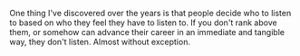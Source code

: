 One thing I've discovered over the years is that people decide who to listen to based on who they feel they have to listen to. If you don't rank above them, or somehow can advance their career in an immediate and tangible way, they don't listen. Almost without exception. 
